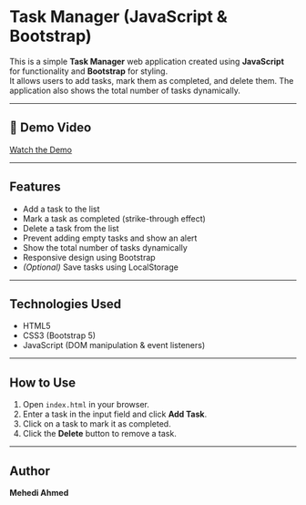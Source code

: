 # Task Manager (JavaScript & Bootstrap)

This is a simple **Task Manager** web application created using **JavaScript** for functionality and **Bootstrap** for styling.  
It allows users to add tasks, mark them as completed, and delete them. The application also shows the total number of tasks dynamically.

---

## 🎥 Demo Video
[Watch the Demo](https://drive.google.com/file/d/135y24BjaDSR5JGELtyywk6xVk1hcFIx_/view?usp=sharing)

---

## Features
- Add a task to the list
- Mark a task as completed (strike-through effect)
- Delete a task from the list
- Prevent adding empty tasks and show an alert
- Show the total number of tasks dynamically
- Responsive design using Bootstrap
- *(Optional)* Save tasks using LocalStorage

---

## Technologies Used
- HTML5
- CSS3 (Bootstrap 5)
- JavaScript (DOM manipulation & event listeners)

---

## How to Use
1. Open `index.html` in your browser.
2. Enter a task in the input field and click **Add Task**.
3. Click on a task to mark it as completed.
4. Click the **Delete** button to remove a task.

---

## Author
**Mehedi Ahmed**
